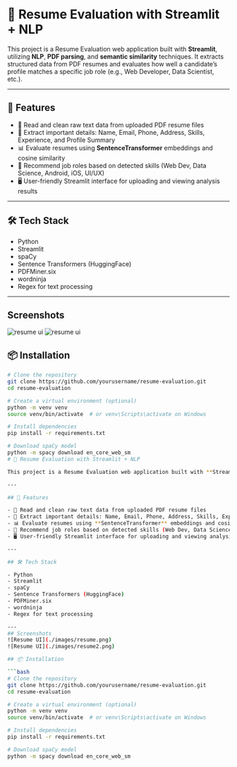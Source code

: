 # 📄 Resume Evaluation with Streamlit + NLP

This project is a Resume Evaluation web application built with **Streamlit**, utilizing **NLP**, **PDF parsing**, and **semantic similarity** techniques. It extracts structured data from PDF resumes and evaluates how well a candidate’s profile matches a specific job role (e.g., Web Developer, Data Scientist, etc.).

---

## 🚀 Features

- 📄 Read and clean raw text data from uploaded PDF resume files
- 🧠 Extract important details: Name, Email, Phone, Address, Skills, Experience, and Profile Summary
- 📊 Evaluate resumes using **SentenceTransformer** embeddings and cosine similarity
- 🔎 Recommend job roles based on detected skills (Web Dev, Data Science, Android, iOS, UI/UX)
- 🖥️ User-friendly Streamlit interface for uploading and viewing analysis results

---

## 🛠️ Tech Stack

- Python
- Streamlit
- spaCy
- Sentence Transformers (HuggingFace)
- PDFMiner.six
- wordninja
- Regex for text processing

---
## Screenshots

![resume ui](./images/resume.png)
![resume ui](./images/resume2.png)

## 📦 Installation

```bash
# Clone the repository
git clone https://github.com/yourusername/resume-evaluation.git
cd resume-evaluation

# Create a virtual environment (optional)
python -m venv venv
source venv/bin/activate  # or venv\Scripts\activate on Windows

# Install dependencies
pip install -r requirements.txt

# Download spaCy model
python -m spacy download en_core_web_sm
# 📄 Resume Evaluation with Streamlit + NLP

This project is a Resume Evaluation web application built with **Streamlit**, utilizing **NLP**, **PDF parsing**, and **semantic similarity** techniques. It extracts structured data from PDF resumes and evaluates how well a candidate’s profile matches a specific job role (e.g., Web Developer, Data Scientist, etc.).

---

## 🚀 Features

- 📄 Read and clean raw text data from uploaded PDF resume files
- 🧠 Extract important details: Name, Email, Phone, Address, Skills, Experience, and Profile Summary
- 📊 Evaluate resumes using **SentenceTransformer** embeddings and cosine similarity
- 🔎 Recommend job roles based on detected skills (Web Dev, Data Science, Android, iOS, UI/UX)
- 🖥️ User-friendly Streamlit interface for uploading and viewing analysis results

---

## 🛠️ Tech Stack

- Python
- Streamlit
- spaCy
- Sentence Transformers (HuggingFace)
- PDFMiner.six
- wordninja
- Regex for text processing

---
## Screenshots
![Resume UI](./images/resume.png)
![Resume UI](./images/resume2.png)

## 📦 Installation

```bash
# Clone the repository
git clone https://github.com/yourusername/resume-evaluation.git
cd resume-evaluation

# Create a virtual environment (optional)
python -m venv venv
source venv/bin/activate  # or venv\Scripts\activate on Windows

# Install dependencies
pip install -r requirements.txt

# Download spaCy model
python -m spacy download en_core_web_sm
